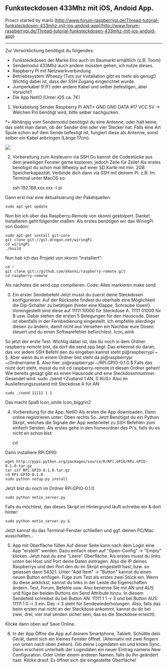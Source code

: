 ## Funksteckdosen 433Mhz mit iOS, Andoid App.  ##

Proect started by mario
[http://www.forum-raspberrypi.de/Thread-tutorial-funksteckdosen-433mhz-mit-ios-andoid-app](http://www.forum-raspberrypi.de/Thread-tutorial-funksteckdosen-433mhz-mit-ios-andoid-app)

----------


Zur Verwirklichung benötigst du folgendes: 
- Funksteckdosen der Marke Elro auch im Baumarkt erhältlich (z.B. Toom)
- Sendemodul 433Mhz auch andere müssten gehen, ich nutze dieses.
- Raspberry Pi mit Netzwerkverbindung
- Betriebssystem Wheezy (Tuts zur Installation gibt es mehr als genug!)
  Wichtig dabei ist, dass der SSH Zugang eingerichtet wurde. 
- Jumperkabel (F/F) oder andere Kabel und selber befestigen, aber Vorsicht!!
- Die App NetIO (Unter iOS ca. 7€)

1. Verkabelung
Sender                Raspberry Pi
ANT*
GND                   GND
DATA                  #17
VCC                    5V
                         -> Welchen Pin benötigt wird, 
                             bitte selber nachgucken. 

*= Abhängig vom Sendemodul benötigst du eine Antenne, oder halt keine, das sieht man daran, ob der Sender drei oder vier Stecker hat. Falls eine Art Spule schon auf dem Sende befestigt ist, fungiert diese als Antenne, sonst selber ein Kabel anbringen (Länge 17cm).

![](http://img3.fotos-hochladen.net/uploads/uerbersichtq6o0iyzk8f.jpg)

2. Vorbereitung zum Ansteuern via SSH
Du kannst die Codestücke aus dem jeweiligen Fenster gerne kopieren, jedoch Zeile für Zeile!
Als erstes benötigst du schon mal Wheezy auf einer SD Karte mit min. 2GB Speicherkapazität. 
Verbinde dich dann via SSH mit deinem Pi. 
z.B: Im Terminal unter MacOS so:

    ssh 192.168.xxx.xxx -l pi

Dann erst mal eine Aktualisierung der Paketquellen:

    sudo apt-get update
    
Nun bin ich über das Raspberry-Remote von xkonni gestolpert. Danke!
Installieren geht folgender maßen:
Als erstes benötigen wir das WiringPi von Godon:


    sudo apt-get install git-core
    git clone git://git.drogon.net/wiringPi
    cd wiringPi
    ./build
Nun hab ich das Projekt von xkonni “installiert”:

    cd ~
    git clone git://github.com/xkonni/raspberry-remote.git
    cd raspberry-remote
    
Als nächstes die send.cpp compilieren: 
Code: Alles markieren
make send

3. Ein erster Sendebefehl
Jetzt musst du zuerst deine Steckdosen konfigurieren:
Auf der Rückseite findest du oberhalb eine Möglichkeit die Dip-Schalter zu betätigen (hinter eine Klappe, Schraube lösen!).
Voreingestellt sind diese auf 11111 10000 für Steckdose A. 11111 01000 für B usw. 
Dabei stehen die ersten 5 Belegungen für den Hauscode. Dieser ist ebenfalls in der Fernbedienung eingestellt. Ich empfehle allerdings diesen zu ändern, damit nicht aus Versehen ein Nachbar eure Dosen steuert und du einen Softwarefehler befürchtest. Icon_wink

So jetzt der erste Test: 
Wichtig dabei ist, das du noch in dem Ordner raspberry-remote bist, da dort die send.spp liegt. Das erkennst du daran, das vor jedem SSH Befehl den du eingeben kannst steht pi@raspberrypi ~ §. Aber wenn du in einem Ordner bist steht da pi@raspberrypi ~/Ordnername $. Also hier: pi@raspberrypi ~/RPi.GPIO-0.1.0 $
Falls das nicht dort steht, musst du mit cd raspberry-remote in diesen Ordner gehen! 
Wie bereits gesagt gibt es einen Hauscode und eine Steckdosennummer. Gesendet wird:
sudo ./send <Hauscode> <Steckdosennummer> <Zustand 1 AN, 0 AUS>
Also im Auslieferungszustand mit Steckdose A für AN:


    sudo ./send 11111 1 1


Das macht Spaß Icon_smile Icon_biggrin2


4. Vorbereitung für die App: NetIO
Als erstes die App downloaden. 
Dann online registrieren unter: Oben rechts
So. 
Jetzt Benötigst du ein Python Skript, welches die Signale der App weiterleitet zu SSH Befehlen zum einfach Senden. 
Als erstes gehe in den homeordner des Pi's, falls du es nicht eh schon bist:

    cd

Dann installiere RPi.GPIO:

    wget http://pypi.python.org/packages/source/R/RPi.GPIO/RPi.GPIO-0.1.0.tar.gz
    tar zxf RPi.GPIO-0.1.0.tar.gz
    cd RPi.GPIO-0.1.0
    sudo python setup.py install

Jetzt bist du noch im Ordner RPi.GPIO-0.1.0




    sudo python netio_server.py
    
Falls du möchtest, das dieses Skript im Hintergrund läuft schreibe ein & dort hinter: 


    sudo python netio_server.py &

Jetzt kannst du das Terminal-Fenster schließen und ggf. deinen PC/Mac ausschalten...


5. App mit Oberfläche füllen
Auf dieser Seite kann nach dem Login eine App "erstellt" werden. 
Dazu einfach oben auf "Open-Config" -> "Empty" klicken. 
Jetzt hast du eine "Leere" Oberfläche. 
Als erstes musst du links unten bei Host und Port deine Daten eintragen. Also die IP deines Raspberrys und den Port den du im Skript eingestellt hast, bzw. so gelassen dann 54321. 
Unter "Add Item" -> "Button" kannst du einen neuen Button einfügen. Füge zum Test als erstes zwei Stück ein. Wenn du diese anklickst, kannst du links in der Leiste die Eigenschaften ändern. Test, Forum, Befehle usw. 
Also benenne Sie mit AN und AUS und füge bei beiden Buttons ein Send Attribute hinzu. 
In diesem Sendefeld schreibst du bei 
Button AN: 11111 1 1 -r 3  und bei 
Button AUS: 11111 1 0 -r 3 ein.
Das -r 3 steht für Sendewiederholungen. Also, falls das beim ersten mal nicht an der Steckdose ankommt, kannst du dir bei zwei, drei, vier mal senden sicher sein, das es die Steckdose erreicht. 

Klicke dann oben auf Save Online. 


6. In der App
Öffne die App auf deinem Smartphone, Tablett. 
Schüttle dein Gerät, damit sich ein kleines Fenster öffnet. (Alternativ mit zwei fingern von unten nach oben ziehen). 
Gib deine Logindaten ein und klicke Sync. 
Dann erscheint unterhalb der Logindaten ein neuer Eintrag namens New Configuration. Oder Unter einem anderen Namen, falls du Ihn geändert hast. 
Klicke drauf. 
Es öffnet sich die eingestellte Oberfläche! 